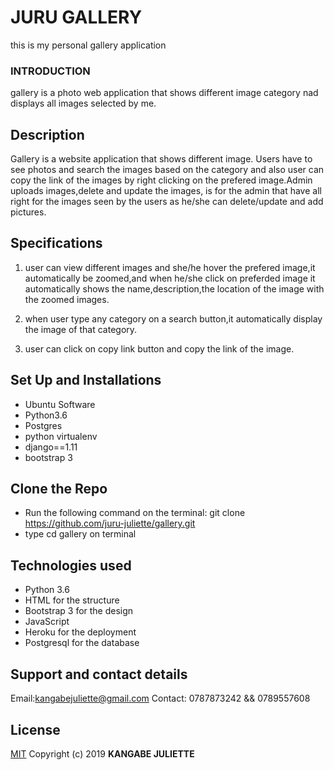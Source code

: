# JURU GALLERY
 this is my personal gallery application 

### INTRODUCTION
gallery is a photo web application that shows different image category nad displays all images selected by me.


## Description
Gallery is a website application that shows different image. Users have to see photos and search the images based on the category and also user can copy the link of the images by right clicking on the prefered image.Admin uploads images,delete and update the images, is for the admin that have all right for the images seen by the users as he/she can delete/update and add pictures. 

## Specifications
1. user can view different images and she/he hover the prefered image,it automatically be zoomed,and when he/she click on preferded image it automatically shows the name,description,the location of the image with the zoomed images.

2. when user type any category on a search button,it automatically display the image of that category.

3. user can click on copy link button and copy the link of the image.

## Set Up and Installations
* Ubuntu Software
* Python3.6
* Postgres
* python virtualenv
* django==1.11
* bootstrap 3

## Clone the Repo
* Run the following command on the terminal: git clone https://github.com/juru-juliette/gallery.git 
* type cd gallery on terminal

## Technologies used
- Python 3.6
- HTML for the structure
- Bootstrap 3 for the design
- JavaScript
- Heroku for the deployment
- Postgresql for the database
## Support and contact details
 Email:kangabejuliette@gmail.com 
 Contact: 0787873242 &&  0789557608
## License
[MIT](https://choosealicense.com/licenses/mit/)
Copyright (c) 2019 **KANGABE JULIETTE**